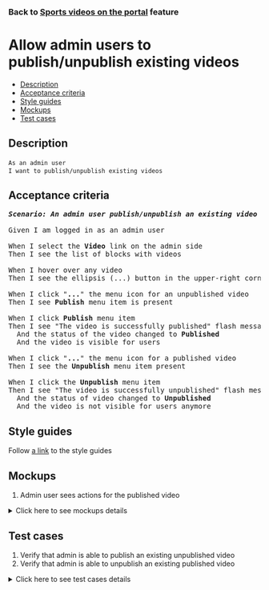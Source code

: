 ### Back to [Sports videos on the portal](../../) feature

# Allow admin users to publish/unpublish existing videos

- [Description](#description)
- [Acceptance criteria](#acceptance-criteria)
- [Style guides](#style-guides)
- [Mockups](#mockups)
- [Test cases](#test-cases)

## Description

    As an admin user
    I want to publish/unpublish existing videos

## Acceptance criteria

<pre>
<b><i>Scenario: An admin user publish/unpublish an existing video</i></b>

Given I am logged in as an admin user

When I select the <b>Video</b> link on the admin side
Then I see the list of blocks with videos

When I hover over any video
Then I see the ellipsis (...) button in the upper-right corner

When I click "<b>...</b>" the menu icon for an unpublished video
Then I see <b>Publish</b> menu item is present

When I click <b>Publish</b> menu item
Then I see "The video is successfully published" flash message
  And the status of the video changed to <b>Published</b>
  And the video is visible for users

When I click "<b>...</b>" the menu icon for a published video
Then I see the <b>Unpublish</b> menu item present

When I click the <b>Unpublish</b> menu item
Then I see "The video is successfully unpublished" flash message
  And the status of video changed to <b>Unpublished</b>
  And the video is not visible for users anymore
</pre>

## Style guides

Follow [a link](https://www.figma.com/proto/0zkkf5WC77OSpvyD6YXpFE/Style-guides?page-id=0%3A1&node-id=19%3A5368&viewport=266%2C48%2C0.54&scaling=min-zoom&starting-point-node-id=19%3A5368) to the style guides

## Mockups

1. Admin user sees actions for the published video

<details>
  <summary>Click here to see mockups details</summary>

**1. Admin user sees actions for the published video:**

![Admin user sees actions for the published video](/sports_hub_portal/desktop_application_features/video_page/images/video_actions.png)

</details>

## Test cases

1. Verify that admin is able to publish an existing unpublished video
2. Verify that admin is able to unpublish an existing published video

<details>
  <summary>Click here to see test cases details</summary>

### **#1. Verify that admin is able to publish an existing unpublished video**

|Preconditions|Steps|Expected result
--------------|-----|----------
|- Log in with admin account</br>- Go to the <b>Video</b> page</br>- There is an unpublished video|1) Hover over an unpublished video</br>2) Click "<b>...</b>" button > <b>Publish</b> menu item|2) "The video is successfully published" flash message appears and users can see the video|

### **#2. Verify that admin is able to unpublish an existing published video**

|Preconditions|Steps|Expected result
--------------|-----|----------
|- Log in with admin account</br>- Go to the <b>Video</b> page</br>- There is a published video|1) Hover over a published video</br>2) Click "<b>...</b>" button > <b>Unpublish</b> menu item|2) "The video is successfully unpublished" flash message appears and users can not see the video|

</details>
